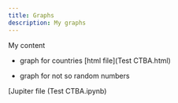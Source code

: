 ```yaml
---
title: Graphs
description: My graphs
---
```

My content
- graph for countries
[html file](Test CTBA.html)

- graph for not so random numbers

[Jupiter file (Test CTBA.ipynb)
